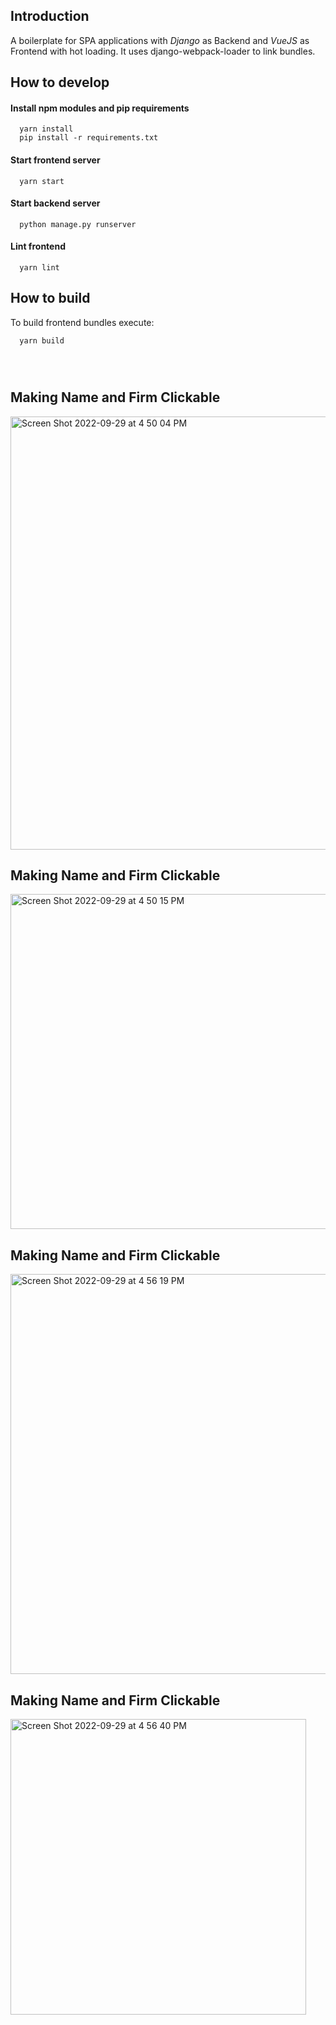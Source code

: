 Introduction
------------
A boilerplate for SPA applications with *Django* as Backend and *VueJS* as Frontend with hot loading.
It uses django-webpack-loader to link bundles.


How to develop
------------    
#### Install npm modules and pip requirements
```
  yarn install
  pip install -r requirements.txt
```

#### Start frontend server
```
  yarn start
```

#### Start backend server
```
  python manage.py runserver
```

#### Lint frontend
```
  yarn lint
```

How to build
------------    
To build frontend bundles execute:
```
  yarn build
 
 
  
```

Making Name and Firm Clickable
------------------------------------   

<img width="693" alt="Screen Shot 2022-09-29 at 4 50 04 PM" src="https://user-images.githubusercontent.com/66687948/193140247-6208d579-b0d8-4f40-b488-21f8a7addb9d.png">

Making Name and Firm Clickable
------------------------------

<img width="536" alt="Screen Shot 2022-09-29 at 4 50 15 PM" src="https://user-images.githubusercontent.com/66687948/193140329-32621dc5-0ecf-4a37-b7c6-a7d05ec9b73c.png">

Making Name and Firm Clickable
------------------------------

<img width="640" alt="Screen Shot 2022-09-29 at 4 56 19 PM" src="https://user-images.githubusercontent.com/66687948/193140410-720bef0d-ab2b-42c9-9c5f-203f6ceefea9.png">

Making Name and Firm Clickable
------------------------------

<img width="473" alt="Screen Shot 2022-09-29 at 4 56 40 PM" src="https://user-images.githubusercontent.com/66687948/193140454-5c37429d-7ba3-4daf-ab3f-a8b1514eed83.png">

